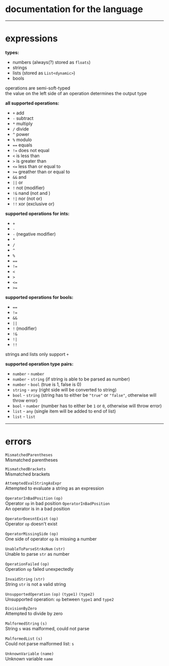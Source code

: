 # documentation for the language
---

# expressions
**types:** 
 - numbers (always(?) stored as `floats`)
 - strings
 - lists (stored as `List<dynamic>`)
 - bools

operations are semi-soft-typed\
the value on the left side of an operation determines the output type

**all supported operations:**
 - `+` add
 - `-` subtract
 - `*` multiply
 - `/` divide
 - `^` power
 - `%` modulo
 - `==` equals
 - `!=` does not equal
 - `<` is less than
 - `>` is greater than
 - `<=` less than or equal to
 - `>=` greather than or equal to
 - `&&` and
 - `||` or
 - `!` not (modifier)
 - `!&` nand (not and )
 - `!|` nor (not or)
 - `!!` xor (exclusive or)

**supported operations for ints:**
 - `+`
 - `-`
 - `-` (negative modifier)
 - `*`
 - `/`
 - `^`
 - `%`
 - `==`
 - `!=`
 - `<`
 - `>`
 - `<=`
 - `>=`

**supported operations for bools:**
 - `==`
 - `!=`
 - `&&`
 - `||`
 - `!` (modifier)
 - `!&`
 - `!|`
 - `!!` 

strings and lists only support `+`

**supported operation type pairs:**
 - `number` - `number`
 - `number` - `string` (if string is able to be parsed as number)
 - `number` - `bool` (true is 1, false is 0)
 - `string` - `any` (right side will be converted to string)
 - `bool` - `string` (string has to either be `"true"` or `"false"`, otherwise will throw error)
 - `bool` - `number` (number has to either be `1` or `0`, otherwise will throw error)
 - `list` - `any` (single item will be added to end of list)
 - `list` - `list`

---
# errors
`MismatchedParentheses`\
Mismatched parentheses

`MismatchedBrackets`\
Mismatched brackets

`AttemptedEvalStringAsExpr`\
Attempted to evaluate a string as an expression

`OperatorInBadPosition` `(op)`\
Operator `op` in bad position
`OperatorInBadPosition`\
An operator is in a bad position

`OperatorDoesntExist` `(op)`\
Operator `op` doesn't exist

`OperatorMissingSide` `(op)`\
One side of operator `op` is missing a number

`UnableToParseStrAsNum` `(str)`\
Unable to parse `str` as number

`OperationFailed` `(op)`\
Operation `op` failed unexpectedly

`InvaidString` `(str)`\
String `str` is not a valid string

`UnsupportedOperation` `(op)` `(type1)` `(type2)`\
Unsupported operation: `op` between `type1` and `type2`

`DivisionByZero`\
Attempted to divide by zero

`MalformedString` `(s)`\
String `s` was malformed, could not parse

`MalformedList` `(s)`\
Could not parse malformed list: `s`

`UnknownVariable` `(name)`\
Unknown variable `name`